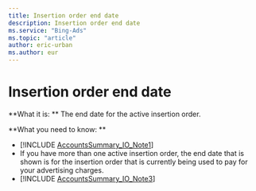 ```yaml
---
title: Insertion order end date
description: Insertion order end date
ms.service: "Bing-Ads"
ms.topic: "article"
author: eric-urban
ms.author: eur
---
```


# Insertion order end date

**What it is: **    The end date for the active insertion order.

**What you need to know: **

- [!INCLUDE [AccountsSummary_IO_Note1](../includes/AccountsSummary_IO_Note1.md)]
- If you have more than one active insertion order, the end date that is shown is for the insertion order that is currently being used to pay for your advertising charges.
- [!INCLUDE [AccountsSummary_IO_Note3](../includes/AccountsSummary_IO_Note3.md)]


